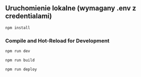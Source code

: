 ## Uruchomienie lokalne (wymagany .env z credentialami)

```sh
npm install
```

### Compile and Hot-Reload for Development

```sh
npm run dev
```

```sh
npm run build
```

```sh
npm run deploy
```
